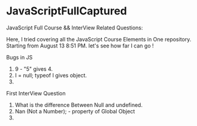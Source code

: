 # JavaScriptFullCaptured


JavaScript Full Course && InterView Related Questions:

Here, I tried covering all the JavaScript Course Elements in One repository. Starting from August 13 8:51 PM. let's see how far I can go !  

Bugs in JS
1) 9 - "5" gives 4.
2) I = null;  typeof I gives object.
3)

First InterView Question
1) What is the difference Between Null and undefined.
2) Nan (Not a Number); - property of Global Object
3) 